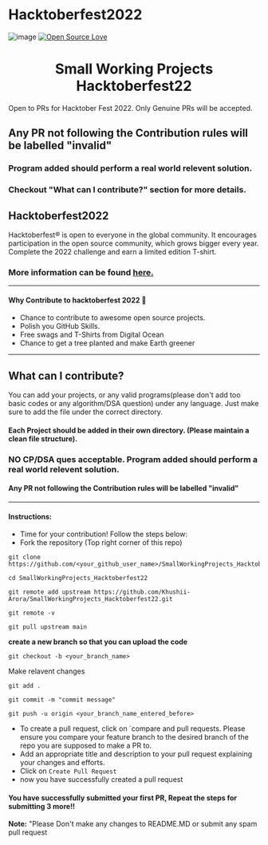 # Hacktoberfest2022
![image](https://user-images.githubusercontent.com/99472914/192144059-5cd0b329-f238-474b-b475-7385eaa35d05.png)
[![Open Source Love](https://firstcontributions.github.io/open-source-badges/badges/open-source-v1/open-source.svg)](https://github.com/sj5027052/Hacktoberfest2022)
<div align='center'> <h1>Small Working Projects Hacktoberfest22 </h1></div>

Open to PRs for Hacktober Fest 2022. Only Genuine PRs will be accepted.

## Any PR not following the Contribution rules will be labelled "invalid"
### Program added should perform a real world relevent solution.
### Checkout "What can I contribute?" section for more details.

## Hacktoberfest2022
Hacktoberfest® is open to everyone in the global community. It encourages participation in the open source community, which grows bigger every year. Complete the 2022 challenge and earn a limited edition T-shirt.
### More information can be found [here.](https://hacktoberfest.digitalocean.com/)

-----
#### Why Contribute to hacktoberfest 2022 🙌

- Chance to contribute to awesome open source projects.
- Polish you GitHub Skills.
- Free swags and T-Shirts from Digital Ocean
- Chance to get a tree planted and make Earth greener

-----
## What can I contribute?
You can add your projects, or any valid programs(please don't add too basic codes or any algorithm/DSA question) under any language. Just make sure to add the file under the correct directory.
#### Each Project should be added in their own directory. (Please maintain a clean file structure).

### NO CP/DSA ques acceptable. Program added should perform a real world relevent solution.
#### Any PR not following the Contribution rules will be labelled "invalid"
-----
#### Instructions:
* Time for your contribution! Follow the steps below:
* Fork the repository (Top right corner of this repo)

```
git clone https://github.com/<your_github_user_name>/SmallWorkingProjects_Hacktoberfest22.git
```
```
cd SmallWorkingProjects_Hacktoberfest22
```
```
git remote add upstream https://github.com/Khushii-Arora/SmallWorkingProjects_Hacktoberfest22.git
```
```
git remote -v
```
```
git pull upstream main
```

**create a new branch so that you can upload the code**

```
git checkout -b <your_branch_name>
```

Make relavent changes


``` 
git add .

git commit -m "commit message"

git push -u origin <your_branch_name_entered_before>
```
* To create a pull request, click on `compare and pull requests. Please ensure you compare your feature branch to the desired branch of the repo you are supposed to make a PR to.
* Add an appropriate title and description to your pull request explaining your changes and efforts.
* Click on `Create Pull Request`
* now you have successfully created a pull request

#### You have successfully submitted your first PR, Repeat the steps for submitting 3 more!!

 **Note:** "Please Don't make any changes to README.MD or submit any spam pull request
